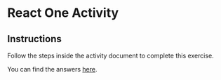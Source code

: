 # React One Activity
## Instructions
Follow the steps inside the activity document to complete this exercise.

You can find the answers [here](https://github.com/workForClass/reactdebrief1ans).

